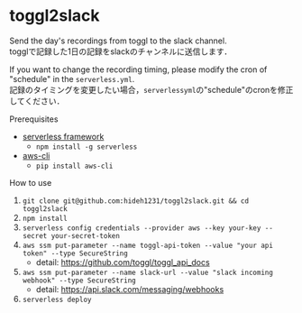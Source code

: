 # toggl2slack

Send the day's recordings from toggl to the slack channel.  
togglで記録した1日の記録をslackのチャンネルに送信します．

If you want to change the recording timing, please modify the cron of "schedule" in the `serverless.yml`.  
記録のタイミングを変更したい場合，`serverlessyml`の"schedule"のcronを修正してください．

Prerequisites

- [serverless framework](https://github.com/serverless/serverless)
  - `npm install -g serverless`
- [aws-cli](https://github.com/aws/aws-cli)
  - `pip install aws-cli`

How to use

1. `git clone git@github.com:hideh1231/toggl2slack.git && cd toggl2slack`
2. `npm install`
3. `serverless config credentials --provider aws --key your-key --secret your-secret-token`
4. `aws ssm put-parameter --name toggl-api-token --value "your api token" --type SecureString`
    - detail: <https://github.com/toggl/toggl_api_docs>
5. `aws ssm put-parameter --name slack-url --value "slack incoming webhook" --type SecureString`
    - detail: <https://api.slack.com/messaging/webhooks>
6. `serverless deploy`
